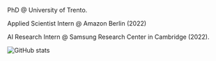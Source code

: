 PhD @ University of Trento.

Applied Scientist Intern @ Amazon Berlin (2022)

AI Research Intern @ Samsung Research Center in Cambridge (2022).

![GitHub stats](https://github-readme-stats.vercel.app/api?username=vturrisi&show_icons=true&theme=transparent)
